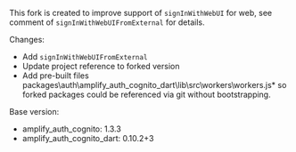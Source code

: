 This fork is created to improve support of `signInWithWebUI` for web, see comment of `signInWithWebUIFromExternal` for details.

Changes:
- Add `signInWithWebUIFromExternal`
- Update project reference to forked version
- Add pre-built files packages\auth\amplify_auth_cognito_dart\lib\src\workers\workers.js* so forked packages could be referenced via git without bootstrapping.

Base version:
- amplify_auth_cognito: 1.3.3
- amplify_auth_cognito_dart: 0.10.2+3
